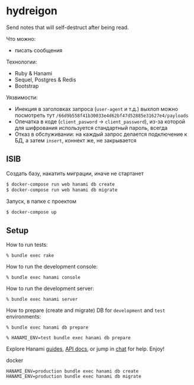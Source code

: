 # hydreigon

Send notes that will self-destruct after being read.


Что можно:
 - писать сообщения

Технологии:
 - Ruby & Hanami
 - Sequel, Postgres & Redis
 - Bootstrap

Уязвимости:
 - Инекция в заголовках запроса (`user-agent` и т.д.) выхлоп можно посмотреть тут `/66d9b558f41b30033e4d62bf47d52885e31627e4/payloads`
 - Опечатка в коде (`client_pasword` -> `client_password`), из-за которой для шифрования используется стандартный пароль, всегда
 - Отказ в обслуживании: на каждый запрос делается подключение к БД, а затем `insert`, коннект же, не закрывается


## ISIB

Создать базу, накатить миграции, иначе не стартанет

```sh
$ docker-compose run web hanami db create
$ docker-compose run web hanami db migrate
```

Запуск, в папке с проектом
```sh
$ docker-compose up
```

## Setup

How to run tests:

```
% bundle exec rake
```

How to run the development console:

```
% bundle exec hanami console
```

How to run the development server:

```
% bundle exec hanami server
```

How to prepare (create and migrate) DB for `development` and `test` environments:

```
% bundle exec hanami db prepare

% HANAMI_ENV=test bundle exec hanami db prepare
```

Explore Hanami [guides](https://guides.hanamirb.org/), [API docs](http://docs.hanamirb.org/1.3.2/), or jump in [chat](http://chat.hanamirb.org) for help. Enjoy!

docker
```
HANAMI_ENV=production bundle exec hanami db create
HANAMI_ENV=production bundle exec hanami db migrate
```
